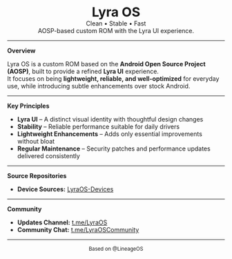 <p align="center">
  <b style="font-size:30px;">Lyra OS</b><br/>
  Clean • Stable • Fast  
  <br/>AOSP-based custom ROM with the Lyra UI experience.
</p>

---

**Overview**

Lyra OS is a custom ROM based on the **Android Open Source Project (AOSP)**, built to provide a refined **Lyra UI** experience.  
It focuses on being **lightweight, reliable, and well-optimized** for everyday use, while introducing subtle enhancements over stock Android.

---

**Key Principles**

- **Lyra UI** – A distinct visual identity with thoughtful design changes  
- **Stability** – Reliable performance suitable for daily drivers  
- **Lightweight Enhancements** – Adds only essential improvements without bloat  
- **Regular Maintenance** – Security patches and performance updates delivered consistently  

---

**Source Repositories**

- **Device Sources:** [LyraOS-Devices](https://github.com/LyraOS-Devices)

---

**Community**

- **Updates Channel:** [t.me/LyraOS](https://t.me/LyraOS)  
- **Community Chat:** [t.me/LyraOSCommunity](https://t.me/LyraOSCommunity)

---

<p align="center"><sub>Based on @LineageOS</sub></p>
